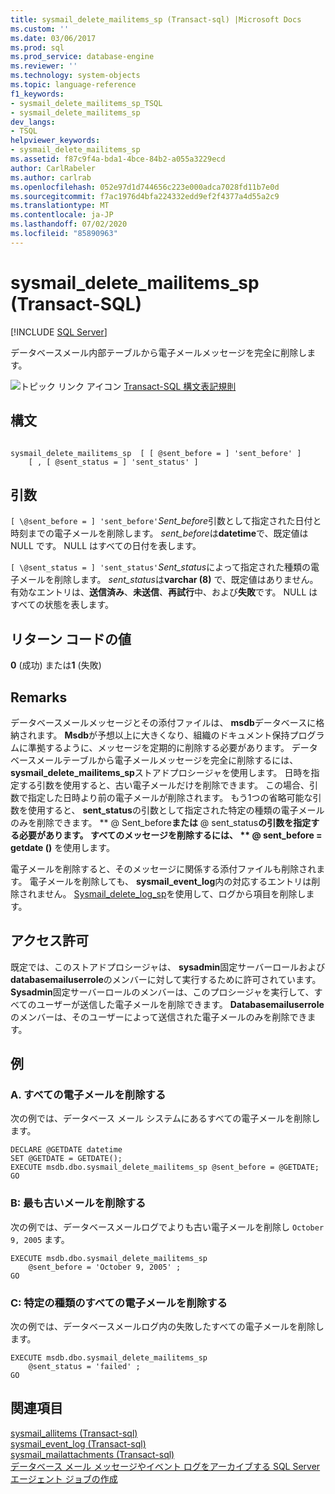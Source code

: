 ```yaml
---
title: sysmail_delete_mailitems_sp (Transact-sql) |Microsoft Docs
ms.custom: ''
ms.date: 03/06/2017
ms.prod: sql
ms.prod_service: database-engine
ms.reviewer: ''
ms.technology: system-objects
ms.topic: language-reference
f1_keywords:
- sysmail_delete_mailitems_sp_TSQL
- sysmail_delete_mailitems_sp
dev_langs:
- TSQL
helpviewer_keywords:
- sysmail_delete_mailitems_sp
ms.assetid: f87c9f4a-bda1-4bce-84b2-a055a3229ecd
author: CarlRabeler
ms.author: carlrab
ms.openlocfilehash: 052e97d1d744656c223e000adca7028fd11b7e0d
ms.sourcegitcommit: f7ac1976d4bfa224332edd9ef2f4377a4d55a2c9
ms.translationtype: MT
ms.contentlocale: ja-JP
ms.lasthandoff: 07/02/2020
ms.locfileid: "85890963"
---
```

# <a name="sysmail_delete_mailitems_sp-transact-sql"></a>sysmail_delete_mailitems_sp (Transact-SQL)
[!INCLUDE [SQL Server](../../includes/applies-to-version/sqlserver.md)]

  データベースメール内部テーブルから電子メールメッセージを完全に削除します。  
  
 ![トピック リンク アイコン](../../database-engine/configure-windows/media/topic-link.gif "トピック リンク アイコン") [Transact-SQL 構文表記規則](../../t-sql/language-elements/transact-sql-syntax-conventions-transact-sql.md)  
  
## <a name="syntax"></a>構文  
  
```  
  
sysmail_delete_mailitems_sp  [ [ @sent_before = ] 'sent_before' ]  
    [ , [ @sent_status = ] 'sent_status' ]  
```  
  
## <a name="arguments"></a>引数  
`[ \@sent_before = ] 'sent_before'`*Sent_before*引数として指定された日付と時刻までの電子メールを削除します。 *sent_before*は**datetime**で、既定値は NULL です。 NULL はすべての日付を表します。  
  
`[ \@sent_status = ] 'sent_status'`*Sent_status*によって指定された種類の電子メールを削除します。 *sent_status*は**varchar (8)** で、既定値はありません。 有効なエントリは、**送信済み**、**未送信**、**再試行**中、および**失敗**です。 NULL はすべての状態を表します。  
  
## <a name="return-code-values"></a>リターン コードの値  
 **0** (成功) または**1** (失敗)  
  
## <a name="remarks"></a>Remarks  
 データベースメールメッセージとその添付ファイルは、 **msdb**データベースに格納されます。 **Msdb**が予想以上に大きくなり、組織のドキュメント保持プログラムに準拠するように、メッセージを定期的に削除する必要があります。 データベースメールテーブルから電子メールメッセージを完全に削除するには、 **sysmail_delete_mailitems_sp**ストアドプロシージャを使用します。 日時を指定する引数を使用すると、古い電子メールだけを削除できます。 この場合、引数で指定した日時より前の電子メールが削除されます。 もう1つの省略可能な引数を使用すると、 **sent_status**の引数として指定された特定の種類の電子メールのみを削除できます。 ** \@ Sent_before**または** \@ sent_status**の引数を指定する必要があります。 すべてのメッセージを削除するには、 ** \@ sent_before = getdate ()** を使用します。  
  
 電子メールを削除すると、そのメッセージに関係する添付ファイルも削除されます。 電子メールを削除しても、 **sysmail_event_log**内の対応するエントリは削除されません。 [Sysmail_delete_log_sp](../../relational-databases/system-stored-procedures/sysmail-delete-log-sp-transact-sql.md)を使用して、ログから項目を削除します。  
  
## <a name="permissions"></a>アクセス許可  
 既定では、このストアドプロシージャは、 **sysadmin**固定サーバーロールおよび**databasemailuserrole**のメンバーに対して実行するために許可されています。 **Sysadmin**固定サーバーロールのメンバーは、このプロシージャを実行して、すべてのユーザーが送信した電子メールを削除できます。 **Databasemailuserrole**のメンバーは、そのユーザーによって送信された電子メールのみを削除できます。  
  
## <a name="examples"></a>例  
  
### <a name="a-deleting-all-e-mails"></a>A. すべての電子メールを削除する  
 次の例では、データベース メール システムにあるすべての電子メールを削除します。  
  
```  
DECLARE @GETDATE datetime  
SET @GETDATE = GETDATE();  
EXECUTE msdb.dbo.sysmail_delete_mailitems_sp @sent_before = @GETDATE;  
GO  
```  
  
### <a name="b-deleting-the-oldest-e-mails"></a>B: 最も古いメールを削除する  
 次の例では、データベースメールログでよりも古い電子メールを削除し `October 9, 2005` ます。  
  
```  
EXECUTE msdb.dbo.sysmail_delete_mailitems_sp   
    @sent_before = 'October 9, 2005' ;  
GO  
```  
  
### <a name="c-deleting-all-e-mails-of-a-certain-type"></a>C: 特定の種類のすべての電子メールを削除する  
 次の例では、データベースメールログ内の失敗したすべての電子メールを削除します。  
  
```  
EXECUTE msdb.dbo.sysmail_delete_mailitems_sp   
    @sent_status = 'failed' ;  
GO  
```  
  
## <a name="see-also"></a>関連項目  
 [sysmail_allitems &#40;Transact-sql&#41;](../../relational-databases/system-catalog-views/sysmail-allitems-transact-sql.md)   
 [sysmail_event_log &#40;Transact-sql&#41;](../../relational-databases/system-catalog-views/sysmail-event-log-transact-sql.md)   
 [sysmail_mailattachments &#40;Transact-sql&#41;](../../relational-databases/system-catalog-views/sysmail-mailattachments-transact-sql.md)   
 [データベース メール メッセージやイベント ログをアーカイブする SQL Server エージェント ジョブの作成](../../relational-databases/database-mail/create-a-sql-server-agent-job-to-archive-database-mail-messages-and-event-logs.md)  
  
  
